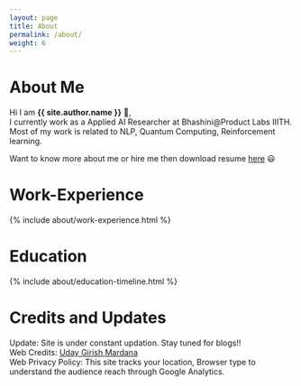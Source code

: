 ```yaml
---
layout: page
title: About
permalink: /about/
weight: 6
---
```


# **About Me**

Hi I am **{{ site.author.name }}** :wave:,<br>
I currently work as a Applied AI Researcher at Bhashini@Product Labs IIITH. Most of my work is related to NLP, Quantum Computing, Reinforcement learning. <br>

Want to know more about me or hire me then download resume [here](https://github.com/dummy3014/dummy3014.github.io/blob/main/assests/jank_resume.pdf) :smiley: <br>

# **Work-Experience**
<div class="row">
{% include about/work-experience.html %}
</div> 

# **Education**
<div class="row">
{% include about/education-timeline.html %}
</div> 


# **Credits and Updates**
Update: Site is under constant updation. Stay tuned for blogs!! <br>
Web Credits: [Uday Girish Mardana](https://github.com/udaygirish/udaygirish.github.io) <br>
Web Privacy Policy: This site tracks your location, Browser type to understand the audience reach through Google Analytics.<br>

